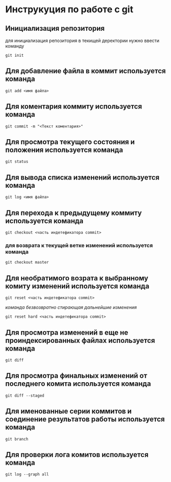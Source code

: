 # Инструкуция по работе с  git

## Инициализация репозитория

для инициализация репозитория в текищей деректории нужно ввести команду
 ```
git init
 ```
## Для добавление файла в коммит используется команда

```
git add <имя файла>
```

## Для коментария коммиту используется команда

```
git commit -m "<Текст коментария>"
```

## Для просмотра текущего состояния и положения используется команда

```
git status
```

## Для вывода списка изменений используется команда

```
git log <имя файла>
```

## Для перехода к предыдущему коммиту используется команда

```
git checkout <часть индетефикатора commit>
```

### для возврата к текущей ветке изменений используется команда
```
git checkout master
```
## Для необратимого возрата к выбранному комиту изменений используется команда
```
git reset <часть индетефикатора commit>
```

*команда безвозвратно стирающая дальнейшие изменения*

```
git reset hard <часть индетефикатора commit>
```

## Для просмотра изменений в еще не проиндексированных файлах  используется команда
```
git diff
```

## Для просмотра финальных изменений от последнего комита  используется команда
```
git diff --staged
```
## Для именованные серии коммитов и соединение результатов работы используется команда
```
git branch
```
## Для проверки лога комитов используется команда
```
git log --graph all
```